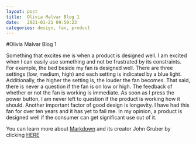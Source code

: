 ```yaml
---
layout: post
title:  Olivia Malvar Blog 1
date:   2021-01-21 09:50:23
categories: design, fan, product
---
```

#Olivia Malvar Blog 1

Something that excites me is when a product is designed well. I am excited when I can easily use something and not be frustrated by its constraints. For example, the bed beside my fan is designed well. There are three settings (low, medium, high) and each setting is indicated by a blue light. Additionally, the higher the setting is, the louder the fan becomes. That said, there is never a question if the fan is on low or high. The feedback of whether or not the fan is working is immediate. As soon as I press the power button, I am never left to question if the product is working how it should. Another important factor of good design is longevity. I have had this fan for over ten years and it has yet to fail me. In my opinion, a product is designed well if the consumer can get significant use out of it. 

You can learn more about [Markdown](https://github.com/jekyll/minima) and its creator John Gruber by clicking [HERE](https://daringfireball.net/projects/markdown/basics)

